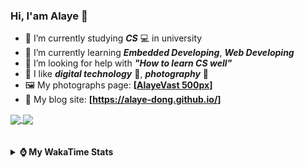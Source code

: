 ### Hi, **I'am Alaye** 👋

- 📖 I’m currently studying ***CS*** 💻 in university
- 🌱 I’m currently learning ***Embedded Developing***, ***Web Developing***
- 🤔 I’m looking for help with ***"How to learn CS well"***
- 🤩 I like ***digital technology*** 📱, ***photography*** 📸
- 🖼️ My photographs page: **[[AlayeVast 500px](https://500px.com.cn/AlayeVast)]**
- 📰 My blog site: **[https://alaye-dong.github.io/]**

<!--
[![Alaye's GitHub stats](https://github-readme-stats.vercel.app/api?username=Alaye-Dong&custom_title=Alaye%20Dong`s%20GitHub%20stats&show_icons=true&rank_icon=percentile&theme=transparent&include_all_commits=true&count_private=true)](https://github.com/anuraghazra/github-readme-stats) 
[![Top Langs](https://github-readme-stats.vercel.app/api/top-langs/?username=Alaye-Dong\&layout=compact&theme=transparent)](https://github.com/anuraghazra/github-readme-stats)
-->
<a href="https://github.com/anuraghazra/github-readme-stats">
  <img height=200 align="center" src="https://github-readme-stats.vercel.app/api?username=Alaye-Dong&custom_title=Alaye%20Dong`s%20GitHub%20stats&show_icons=true&rank_icon=percentile&theme=transparent&include_all_commits=true&count_private=true" />
</a>
<a href="https://github.com/anuraghazra/convoychat">
  <img height=200 align="center" src="https://github-readme-stats.vercel.app/api/top-langs/?username=Alaye-Dong&layout=compact&theme=transparent&include_all_commits=true&count_private=true&langs_count=8&card_width=300" />
</a>

<br />
<br />

<div style="display:none"> 
  <img src="https://visitor-badge.laobi.icu/badge?page_id=Alaye-Dong.Alaye-Dong"/>
</div>
<br />

<details>	
  <summary><b> ⌚ My WakaTime Stats </b></summary>

<br />

<!--START_SECTION:waka-->
![Code Time](http://img.shields.io/badge/Code%20Time-100%20hrs%2050%20mins-blue)

![Profile Views](http://img.shields.io/badge/Profile%20Views-4-blue)

![Lines of code](https://img.shields.io/badge/From%20Hello%20World%20I%27ve%20Written-770.3%20thousand%20lines%20of%20code-blue)

**🐱 My GitHub Data** 

> 📦 42.3 kB Used in GitHub's Storage 
 > 
> 🚫 Not Opted to Hire
 > 
> 📜 11 Public Repositories 
 > 
> 🔑 4 Private Repositories 
 > 
**I'm a Night 🦉** 

```text
🌞 Morning                47 commits          █░░░░░░░░░░░░░░░░░░░░░░░░   05.27 % 
🌆 Daytime                323 commits         █████████░░░░░░░░░░░░░░░░   36.21 % 
🌃 Evening                330 commits         █████████░░░░░░░░░░░░░░░░   37.00 % 
🌙 Night                  192 commits         █████░░░░░░░░░░░░░░░░░░░░   21.52 % 
```
📅 **I'm Most Productive on Sunday** 

```text
Monday                   129 commits         ████░░░░░░░░░░░░░░░░░░░░░   14.46 % 
Tuesday                  110 commits         ███░░░░░░░░░░░░░░░░░░░░░░   12.33 % 
Wednesday                100 commits         ███░░░░░░░░░░░░░░░░░░░░░░   11.21 % 
Thursday                 120 commits         ███░░░░░░░░░░░░░░░░░░░░░░   13.45 % 
Friday                   113 commits         ███░░░░░░░░░░░░░░░░░░░░░░   12.67 % 
Saturday                 113 commits         ███░░░░░░░░░░░░░░░░░░░░░░   12.67 % 
Sunday                   207 commits         ██████░░░░░░░░░░░░░░░░░░░   23.21 % 
```


📊 **This Week I Spent My Time On** 

```text
💬 Programming Languages: 
Vue.js                   2 hrs 38 mins       █████████░░░░░░░░░░░░░░░░   36.50 % 
YAML                     1 hr 28 mins        █████░░░░░░░░░░░░░░░░░░░░   20.43 % 
Python                   1 hr 17 mins        ████░░░░░░░░░░░░░░░░░░░░░   17.79 % 
Markdown                 41 mins             ██░░░░░░░░░░░░░░░░░░░░░░░   09.51 % 
TypeScript               27 mins             ██░░░░░░░░░░░░░░░░░░░░░░░   06.40 % 

🔥 Editors: 
VS Code                  6 hrs 57 mins       ████████████████████████░   96.13 % 
IntelliJ IDEA            12 mins             █░░░░░░░░░░░░░░░░░░░░░░░░   02.98 % 
PyCharm                  3 mins              ░░░░░░░░░░░░░░░░░░░░░░░░░   00.89 % 

🐱‍💻 Projects: 
vue3_admin_template      3 hrs 6 mins        ███████████░░░░░░░░░░░░░░   42.91 % 
JXUT-BST-IO              1 hr 42 mins        ██████░░░░░░░░░░░░░░░░░░░   23.69 % 
Python_Study             1 hr 10 mins        ████░░░░░░░░░░░░░░░░░░░░░   16.31 % 
Battery-Caretaker        27 mins             ██░░░░░░░░░░░░░░░░░░░░░░░   06.43 % 
Unknown Project          13 mins             █░░░░░░░░░░░░░░░░░░░░░░░░   03.13 % 
```

**I Mostly Code in C** 

```text
C                        7 repos             ████████████░░░░░░░░░░░░░   46.67 % 
TypeScript               2 repos             ███░░░░░░░░░░░░░░░░░░░░░░   13.33 % 
C++                      2 repos             ███░░░░░░░░░░░░░░░░░░░░░░   13.33 % 
SCSS                     1 repo              ██░░░░░░░░░░░░░░░░░░░░░░░   06.67 % 
Python                   1 repo              ██░░░░░░░░░░░░░░░░░░░░░░░   06.67 % 
```



**Timeline**

![Lines of Code chart](https://raw.githubusercontent.com/Alaye-Dong/Alaye-Dong/main/assets/bar_graph.png)


 Last Updated on 14/10/2024 18:45:08 UTC
<!--END_SECTION:waka-->

</details>
